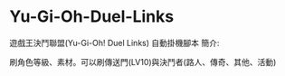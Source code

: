 # Yu-Gi-Oh-Duel-Links
遊戲王決鬥聯盟(Yu-Gi-Oh! Duel Links) 自動掛機腳本
簡介:

  刷角色等級、素材。可以刷傳送門(LV10)與決鬥者(路人、傳奇、其他、活動) 
 
